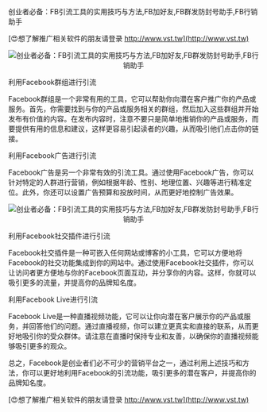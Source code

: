 创业者必备：FB引流工具的实用技巧与方法,FB加好友,FB群发防封号助手,FB行销助手

[😍想了解推广相关软件的朋友请登录 http://www.vst.tw](http://www.vst.tw)

 <center><img src="https://vst.tw/MP4/tuiguang/png/7.png" alt="创业者必备：FB引流工具的实用技巧与方法,FB加好友,FB群发防封号助手,FB行销助手"></center>

利用Facebook群组进行引流

Facebook群组是一个非常有用的工具，它可以帮助你向潜在客户推广你的产品或服务。首先，你需要找到与你的产品或服务相关的群组，然后加入这些群组并开始发布有价值的内容。在发布内容时，注意不要只是简单地推销你的产品或服务，而要提供有用的信息和建议，这样更容易引起读者的兴趣，从而吸引他们点击你的链接。

利用Facebook广告进行引流

Facebook广告是另一个非常有效的引流工具。通过使用Facebook广告，你可以针对特定的人群进行营销，例如根据年龄、性别、地理位置、兴趣等进行精准定位。此外，你还可以设置广告预算和投放时间，从而更好地控制广告效果。

 <center><img src="https://vst.tw/MP4/tuiguang/png/8.png" alt="创业者必备：FB引流工具的实用技巧与方法,FB加好友,FB群发防封号助手,FB行销助手"></center>

利用Facebook社交插件进行引流

Facebook社交插件是一种可嵌入任何网站或博客的小工具，它可以方便地将Facebook的社交功能集成到你的网站中。通过使用Facebook社交插件，你可以让访问者更方便地与你的Facebook页面互动，并分享你的内容。这样，你就可以吸引更多的流量，并提高你的品牌知名度。

利用Facebook Live进行引流

Facebook Live是一种直播视频功能，它可以让你向潜在客户展示你的产品或服务，并回答他们的问题。通过直播视频，你可以建立更真实和直接的联系，从而更好地吸引你的受众群体。请注意在直播时保持专业和友善，以确保你的直播视频能够吸引更多的观众。

总之，Facebook是创业者们必不可少的营销平台之一，通过利用上述技巧和方法，你可以更好地利用Facebook的引流功能，吸引更多的潜在客户，并提高你的品牌知名度。

[😍想了解推广相关软件的朋友请登录 http://www.vst.tw](http://www.vst.tw)



